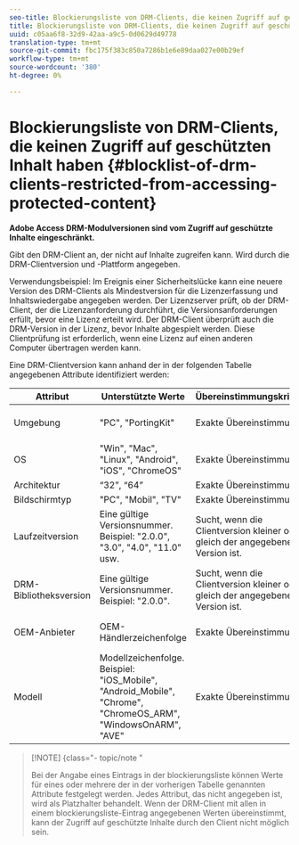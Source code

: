 ```yaml
---
seo-title: Blockierungsliste von DRM-Clients, die keinen Zugriff auf geschützten Inhalt haben
title: Blockierungsliste von DRM-Clients, die keinen Zugriff auf geschützten Inhalt haben
uuid: c05aa6f8-32d9-42aa-a9c5-0d0629d49778
translation-type: tm+mt
source-git-commit: fbc175f383c850a7286b1e6e89daa027e00b29ef
workflow-type: tm+mt
source-wordcount: '380'
ht-degree: 0%

---
```



# Blockierungsliste von DRM-Clients, die keinen Zugriff auf geschützten Inhalt haben {#blocklist-of-drm-clients-restricted-from-accessing-protected-content}

**Adobe Access DRM-Modulversionen sind vom Zugriff auf geschützte Inhalte eingeschränkt.**

Gibt den DRM-Client an, der nicht auf Inhalte zugreifen kann. Wird durch die DRM-Clientversion und -Plattform angegeben.

Verwendungsbeispiel: Im Ereignis einer Sicherheitslücke kann eine neuere Version des DRM-Clients als Mindestversion für die Lizenzerfassung und Inhaltswiedergabe angegeben werden. Der Lizenzserver prüft, ob der DRM-Client, der die Lizenzanforderung durchführt, die Versionsanforderungen erfüllt, bevor eine Lizenz erteilt wird. Der DRM-Client überprüft auch die DRM-Version in der Lizenz, bevor Inhalte abgespielt werden. Diese Clientprüfung ist erforderlich, wenn eine Lizenz auf einen anderen Computer übertragen werden kann.

Eine DRM-Clientversion kann anhand der in der folgenden Tabelle angegebenen Attribute identifiziert werden:

| **Attribut** | **Unterstützte Werte** | **Übereinstimmungskriterien** | **Beschreibung** |
|---|---|---|---|
| Umgebung | &quot;PC&quot;, &quot;PortingKit&quot; | Exakte Übereinstimmung | Gibt an, ob der Client auf einem Desktop oder einem anderen Gerät ausgeführt wird. |
| OS | &quot;Win&quot;, &quot;Mac&quot;, &quot;Linux&quot;, &quot;Android&quot;, &quot;iOS&quot;, &quot;ChromeOS&quot; | Exakte Übereinstimmung | Platform |
| Architektur | “32”, “64” | Exakte Übereinstimmung | 32 Bit oder 64 Bit |
| Bildschirmtyp | &quot;PC&quot;, &quot;Mobil&quot;, &quot;TV&quot; | Exakte Übereinstimmung |  |
| Laufzeitversion | Eine gültige Versionsnummer. Beispiel: &quot;2.0.0&quot;, &quot;3.0&quot;, &quot;4.0&quot;, &quot;11.0&quot; usw. | Sucht, wenn die Clientversion kleiner oder gleich der angegebenen Version ist. | Die Versionsnummer wird als Kombination aus Zahlen und Punkten (&quot;&quot;) angegeben. beliebiger Länge. |
| DRM-Bibliotheksversion | Eine gültige Versionsnummer. Beispiel: &quot;2.0.0&quot;. | Sucht, wenn die Clientversion kleiner oder gleich der angegebenen Version ist. | Die Versionsnummer wird als Kombination aus Zahlen und Punkten (&quot;&quot;) angegeben. beliebiger Länge. |
| OEM-Anbieter | OEM-Händlerzeichenfolge | Exakte Übereinstimmung | Identifikationszeichenfolge des OEM-Herstellers für das Gerät, das das Portierungskit verwendet. |
| Modell | Modellzeichenfolge. Beispiel: &quot;iOS_Mobile&quot;, &quot;Android_Mobile&quot;, &quot;Chrome&quot;, &quot;ChromeOS_ARM&quot;, &quot;WindowsOnARM&quot;, &quot;AVE&quot; | Exakte Übereinstimmung | Gerätemodellidentifizierungszeichenfolge für das Gerät mit dem Portierungs-Kit. |

>[!NOTE] {class=&quot;- topic/note &quot;
>
>Bei der Angabe eines Eintrags in der blockierungsliste können Werte für eines oder mehrere der in der vorherigen Tabelle genannten Attribute festgelegt werden. Jedes Attribut, das nicht angegeben ist, wird als Platzhalter behandelt. Wenn der DRM-Client mit allen in einem blockierungsliste-Eintrag angegebenen Werten übereinstimmt, kann der Zugriff auf geschützte Inhalte durch den Client nicht möglich sein.

